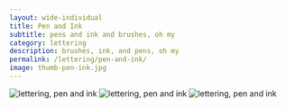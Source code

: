 ```yaml
---
layout: wide-individual
title: Pen and Ink
subtitle: pens and ink and brushes, oh my
category: lettering
description: brushes, ink, and pens, oh my
permalink: /lettering/pen-and-ink/
image: thumb-pen-ink.jpg
---
```


<img src="{{ site.url }}/img/lettering/pen-ink-hello-world.jpg" alt="lettering, pen and ink" title="lettering, pen and ink" />

<img src="{{ site.url }}/img/lettering/pen-ink-lettering.jpg" alt="lettering, pen and ink" title="lettering, pen and ink" />

<img src="{{ site.url }}/img/lettering/pen-ink-keep-focus.jpg" alt="lettering, pen and ink" title="lettering, pen and ink" />